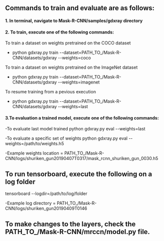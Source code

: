 ## Commands to train and evaluate are as follows:

#### 1. In terminal, navigate to Mask-R-CNN/samples/gdxray directory

#### 2. To train, execute one of the following commands:

  To train a dataset on weights pretrained on the COCO dataset
  * python gdxray.py train --dataset=PATH_TO_/Mask-R-CNN/datasets/gdxray --weights=coco

  To train a dataset on weights pretrained on the ImageNet dataset
  * python gdxray.py train --dataset=PATH_TO_/Mask-R-CNN/datasets/gdxray --weights=imagenet

  To resume training from a pevious execution
  * python gdxray.py train --dataset=PATH_TO_/Mask-R-CNN/datasets/gdxray --weights=last

#### 3.To evaluation a trained model, execute one of the following commands:

  -To evaluate last model trained
  python gdxray.py eval --weights=last

  -To evaluate a specific set of weights
  python gdxray.py eval --weights=/path/to/weights.h5

  -Example weights location = PATH_TO_/Mask-R-CNN/logs/shuriken_gun20190407T0317/mask_rcnn_shuriken_gun_0030.h5

## To run tensorboard, execute the following on a log folder
  tensorboard --logdir=/path/to/log/folder
  
  -Example log directory = PATH_TO_/Mask-R-CNN/logs/shuriken_gun20190409T0146
  
## To make changes to the layers, check the PATH_TO_/Mask-R-CNN/mrccn/model.py file.

